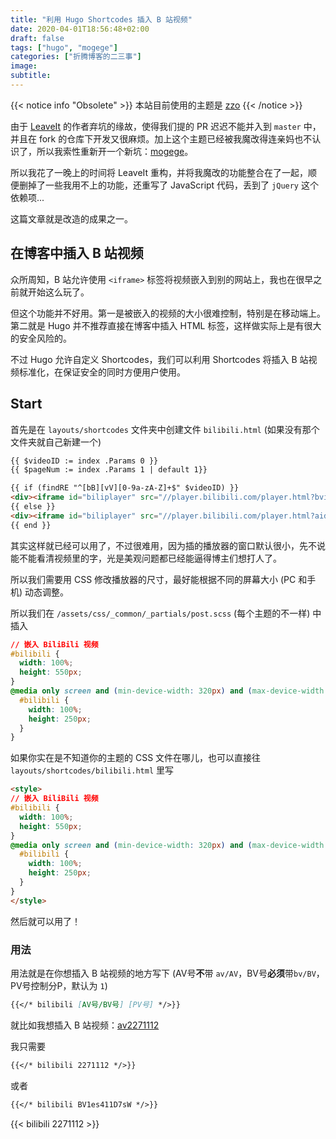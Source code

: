 ```yaml
---
title: "利用 Hugo Shortcodes 插入 B 站视频"
date: 2020-04-01T18:56:48+02:00
draft: false
tags: ["hugo", "mogege"]
categories: ["折腾博客的二三事"]
image: 
subtitle: 
---
```

<!-- 
![](https://mogeko.github.io/blog-images/r/079/)
{{< spoiler >}}{{< /spoiler >}}
&emsp;&emsp;
plaintext
 -->

{{< notice info "Obsolete" >}}
本站目前使用的主题是 [zzo](https://github.com/zzossig/hugo-theme-zzo)
{{< /notice >}}

由于 [LeaveIt](https://raw.githubusercontent.com/liuzc/LeaveIt/) 的作者弃坑的缘故，使得我们提的 PR 迟迟不能并入到 `master` 中，并且在 fork 的仓库下开发又很麻烦。加上这个主题已经被我魔改得连亲妈也不认识了，所以我索性重新开一个新坑：[mogege](https://github.com/Mogeko/mogege)。

所以我花了一晚上的时间将 LeaveIt 重构，并将我魔改的功能整合在了一起，顺便删掉了一些我用不上的功能，还重写了 JavaScript 代码，丢到了 `jQuery` 这个依赖项...

这篇文章就是改造的成果之一。

## 在博客中插入 B 站视频

众所周知，B 站允许使用 `<iframe>` 标签将视频嵌入到别的网站上，我也在很早之前就开始这么玩了。

但这个功能并不好用。第一是被嵌入的视频的大小很难控制，特别是在移动端上。第二就是 Hugo 并不推荐直接在博客中插入 HTML 标签，这样做实际上是有很大的安全风险的。

不过 Hugo 允许自定义 Shortcodes，我们可以利用 Shortcodes 将插入 B 站视频标准化，在保证安全的同时方便用户使用。

## Start

首先是在 `layouts/shortcodes` 文件夹中创建文件 `bilibili.html` (如果没有那个文件夹就自己新建一个)

```html
{{ $videoID := index .Params 0 }}
{{ $pageNum := index .Params 1 | default 1}}

{{ if (findRE "^[bB][vV][0-9a-zA-Z]+$" $videoID) }}
<div><iframe id="biliplayer" src="//player.bilibili.com/player.html?bvid={{ $videoID }}&page={{ $pageNum }}" scrolling="no" border="0" frameborder="no" framespacing="0" allowfullscreen="true" loading="lazy" > </iframe></div>
{{ else }}
<div><iframe id="biliplayer" src="//player.bilibili.com/player.html?aid={{ $videoID }}&page={{ $pageNum }}" scrolling="no" border="0" frameborder="no" framespacing="0" allowfullscreen="true" loading="lazy" > </iframe></div>
{{ end }}
```

其实这样就已经可以用了，不过很难用，因为插的播放器的窗口默认很小，先不说能不能看清视频里的字，光是美观问题都已经能逼得博主们想打人了。

所以我们需要用 CSS 修改播放器的尺寸，最好能根据不同的屏幕大小 (PC 和手机) 动态调整。

所以我们在 `/assets/css/_common/_partials/post.scss` (每个主题的不一样) 中插入

```css
// 嵌入 BiliBili 视频
#bilibili {
  width: 100%;
  height: 550px;
}
@media only screen and (min-device-width: 320px) and (max-device-width: 480px) {
  #bilibili {
    width: 100%;
    height: 250px;
  }
}
```

如果你实在是不知道你的主题的 CSS 文件在哪儿，也可以直接往 `layouts/shortcodes/bilibili.html` 里写

```html
<style>
// 嵌入 BiliBili 视频
#bilibili {
  width: 100%;
  height: 550px;
}
@media only screen and (min-device-width: 320px) and (max-device-width: 480px) {
  #bilibili {
    width: 100%;
    height: 250px;
  }
}
</style>
```

然后就可以用了！

### 用法

用法就是在你想插入 B 站视频的地方写下 (AV号**不**带 `av/AV`，BV号**必须**带`bv/BV`，PV号控制分P，默认为 `1`)

```markdown
{{</* bilibili [AV号/BV号] [PV号] */>}}
```

就比如我想插入 B 站视频：[av2271112](https://www.bilibili.com/video/av2271112)

我只需要

```markdown
{{</* bilibili 2271112 */>}}
```

或者

```markdown
{{</* bilibili BV1es411D7sW */>}}
```

{{< bilibili 2271112 >}}
